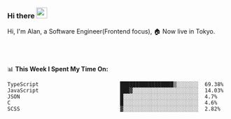 ### Hi there <img src="https://media.giphy.com/media/hvRJCLFzcasrR4ia7z/giphy.gif" width="25px">

<!-- ![visitors](https://visitor-badge.glitch.me/badge?page_id=dislfyer.dislfyer) -->

Hi, I'm Alan, a Software Engineer(Frontend focus), 🏠 Now live in Tokyo.

<br/>
<br/>

📊 **This Week I Spent My Time On:**


<!--START_SECTION:waka-->

```text
TypeScript                          █████████████████▒░░░░░░░  69.38%
JavaScript                          ███▓░░░░░░░░░░░░░░░░░░░░░  14.03%
JSON                                █░░░░░░░░░░░░░░░░░░░░░░░░  4.7%
C                                   █░░░░░░░░░░░░░░░░░░░░░░░░  4.6%
SCSS                                ▓░░░░░░░░░░░░░░░░░░░░░░░░  2.82%
```

<!--END_SECTION:waka-->

<!--
**About Me:**
 -->
